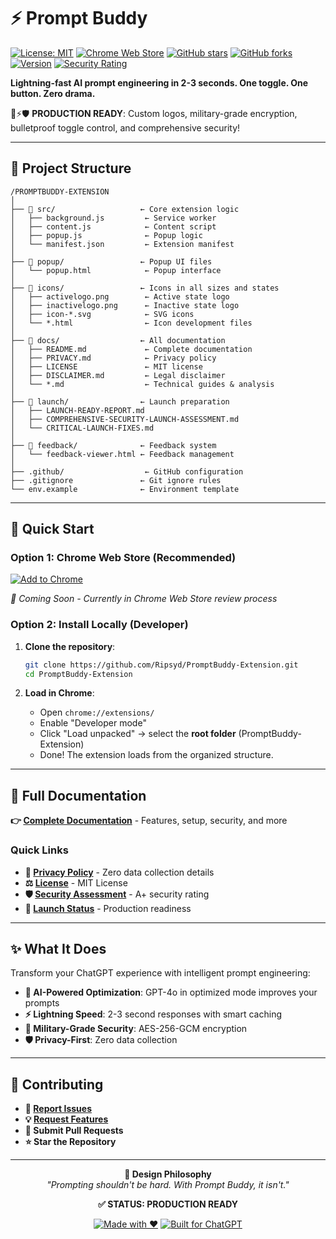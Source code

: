 # ⚡ Prompt Buddy

[![License: MIT](https://img.shields.io/badge/License-MIT-yellow.svg)](https://opensource.org/licenses/MIT)
[![Chrome Web Store](https://img.shields.io/badge/Chrome%20Web%20Store-Coming%20Soon-blue.svg)](https://chrome.google.com/webstore)
[![GitHub stars](https://img.shields.io/github/stars/Ripsyd/PromptBuddy-Extension.svg?style=social&label=Star)](https://github.com/Ripsyd/PromptBuddy-Extension)
[![GitHub forks](https://img.shields.io/github/forks/Ripsyd/PromptBuddy-Extension.svg?style=social&label=Fork)](https://github.com/Ripsyd/PromptBuddy-Extension/fork)
[![Version](https://img.shields.io/badge/version-1.0.1-green.svg)](https://github.com/Ripsyd/PromptBuddy-Extension/releases)
[![Security Rating](https://img.shields.io/badge/Security%20Rating-A+-brightgreen.svg)](docs/README.md#security-assessment---launch-safe-)

**Lightning-fast AI prompt engineering in 2-3 seconds. One toggle. One button. Zero drama.**

🎨⚡🛡️ **PRODUCTION READY**: Custom logos, military-grade encryption, bulletproof toggle control, and comprehensive security!

---

## 📁 Project Structure

```
/PROMPTBUDDY-EXTENSION
│
├── 📁 src/                   ← Core extension logic
│   ├── background.js         ← Service worker
│   ├── content.js            ← Content script
│   ├── popup.js              ← Popup logic
│   └── manifest.json         ← Extension manifest
│
├── 📁 popup/                 ← Popup UI files
│   └── popup.html            ← Popup interface
│
├── 📁 icons/                 ← Icons in all sizes and states
│   ├── activelogo.png        ← Active state logo
│   ├── inactivelogo.png      ← Inactive state logo
│   ├── icon-*.svg            ← SVG icons
│   └── *.html                ← Icon development files
│
├── 📁 docs/                  ← All documentation
│   ├── README.md             ← Complete documentation
│   ├── PRIVACY.md            ← Privacy policy
│   ├── LICENSE               ← MIT license
│   ├── DISCLAIMER.md         ← Legal disclaimer
│   └── *.md                  ← Technical guides & analysis
│
├── 📁 launch/                ← Launch preparation
│   ├── LAUNCH-READY-REPORT.md
│   ├── COMPREHENSIVE-SECURITY-LAUNCH-ASSESSMENT.md
│   └── CRITICAL-LAUNCH-FIXES.md
│
├── 📁 feedback/              ← Feedback system
│   └── feedback-viewer.html ← Feedback management
│
├── .github/                  ← GitHub configuration
├── .gitignore               ← Git ignore rules
└── env.example              ← Environment template
```

---

## 🚀 Quick Start

### **Option 1: Chrome Web Store (Recommended)**
[![Add to Chrome](https://img.shields.io/badge/Add%20to-Chrome-blue.svg?style=for-the-badge&logo=google-chrome)](https://chrome.google.com/webstore)

*🚀 Coming Soon - Currently in Chrome Web Store review process*

### **Option 2: Install Locally (Developer)**

1. **Clone the repository**:
   ```bash
   git clone https://github.com/Ripsyd/PromptBuddy-Extension.git
   cd PromptBuddy-Extension
   ```

2. **Load in Chrome**:
   - Open `chrome://extensions/`
   - Enable "Developer mode"
   - Click "Load unpacked" → select the **root folder** (PromptBuddy-Extension)
   - Done! The extension loads from the organized structure.

---

## 📖 Full Documentation

**👉 [Complete Documentation](docs/README.md)** - Features, setup, security, and more

### Quick Links
- **🔐 [Privacy Policy](docs/PRIVACY.md)** - Zero data collection details
- **⚖️ [License](docs/LICENSE)** - MIT License
- **🛡️ [Security Assessment](launch/COMPREHENSIVE-SECURITY-LAUNCH-ASSESSMENT.md)** - A+ security rating
- **🚀 [Launch Status](launch/LAUNCH-READY-REPORT.md)** - Production readiness

---

## ✨ What It Does

Transform your ChatGPT experience with intelligent prompt engineering:
- **🧠 AI-Powered Optimization**: GPT-4o in optimized mode improves your prompts
- **⚡ Lightning Speed**: 2-3 second responses with smart caching
- **🔐 Military-Grade Security**: AES-256-GCM encryption
- **🛡️ Privacy-First**: Zero data collection

---

## 🤝 Contributing

- **🐛 [Report Issues](https://github.com/Ripsyd/PromptBuddy-Extension/issues)**
- **💡 [Request Features](https://github.com/Ripsyd/PromptBuddy-Extension/discussions)**
- **🔧 Submit Pull Requests**
- **⭐ Star the Repository**

---

<div align="center">

**🎯 Design Philosophy**  
*"Prompting shouldn't be hard. With Prompt Buddy, it isn't."*

**✅ STATUS: PRODUCTION READY**

[![Made with ❤️](https://img.shields.io/badge/Made%20with-❤️-red.svg)](https://github.com/Ripsyd/PromptBuddy-Extension)
[![Built for ChatGPT](https://img.shields.io/badge/Built%20for-ChatGPT-green.svg)](https://chat.openai.com)

</div>

